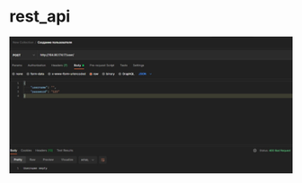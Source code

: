 # rest_api

![alt text](https://github.com/ElerGard/rest_api/blob/b5abeb8eca6d7e379ee105ff2a6d48fcb35da458/Errors/%D0%9E%D1%88%D0%B8%D0%B1%D0%BA%D0%B0%20%D0%B2%20%D1%84%D0%B0%D0%B9%D0%BB%D0%B5_1.jpg)
